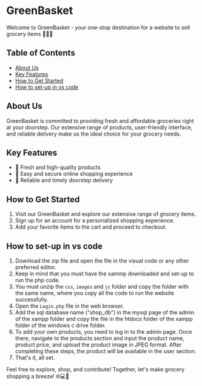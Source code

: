 # GreenBasket

Welcome to GreenBasket - your one-stop destination for a website to sell grocery items 🛒🌽🍅

## Table of Contents
- [About Us](#about)
- [Key Features](#features)
- [How to Get Started](#getting-started)
- [How to set-up in vs code](#Setup)

## About Us
GreenBasket is committed to providing fresh and affordable groceries right at your doorstep. Our extensive range of products, user-friendly interface, and reliable delivery make us the ideal choice for your grocery needs.

## Key Features
- 🌿 Fresh and high-quality products
- 🛒 Easy and secure online shopping experience
- 🚚 Reliable and timely doorstep delivery

## How to Get Started
1. Visit our GreenBasket and explore our extensive range of grocery items.
2. Sign up for an account for a personalized shopping experience.
3. Add your favorite items to the cart and proceed to checkout.

## How to set-up in vs code
1) Download the zip file and open the file in the visual code or any other preferred editor.
2) Keep in mind that you must have the xammp downloaded and set-up to run the php code.
3) You must unzip the `css`, `images` and `js` folder and copy the folder with the same name, where you copy all the code to run the website successfully.
4) Open the `Login.php` file in the web browser.
5) Add the sql database name ("shop_db") in the mysql page of the admin of the xampp folder and copy the file in the htdocs folder of the xampp folder of the windows c drive folder. 
6) To add your own products, you need to log in to the admin page. Once there, navigate to the products section and input the product name, product price, and upload the product image in JPEG format. After completing these steps, the product will be available in the user section.
7) That's it, all set.

Feel free to explore, shop, and contribute! Together, let's make grocery shopping a breeze! 🌐💻🍞
